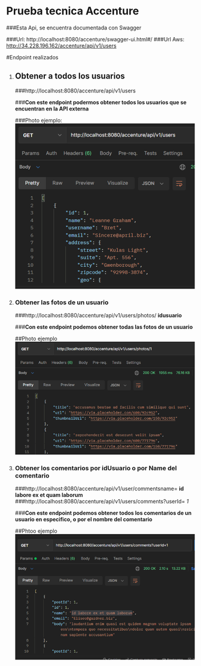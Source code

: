 # Prueba tecnica Accenture

###Esta Api, se encuentra documentada con Swagger 

###Url: http://localhost:8080/accenture/swagger-ui.html#/
###Url Aws: http://34.228.196.162/accenture/api/v1/users

#Endpoint realizados

1. ## Obtener a todos los usuarios
    
    ###http://localhost:8080/accenture/api/v1/users

    ###**Con este endpoint podermos obtener todos los usuarios que se encuentran en la API externa**

    ###Photo ejemplo: 
    ![img_2.png](img_2.png)

2. ### Obtener las fotos de un usuario

   ###http://localhost:8080/accenture/api/v1/users/photos/ **idusuario**

    ###**Con este endpoint podemos obtener todas las fotos de un usuario**

    ##Photo ejemplo
   ![img.png](img.png)
    

3. ### Obtener los comentarios por idUsuario o por Name del comentario

    ###http://localhost:8080/accenture/api/v1/user/commentsname= **id labore ex et quam laborum**
    ###http://localhost:8080/accenture/api/v1/users/comments?userId= *1*

    ###**Con este endpoint podemos obtener todos los comentarios de un usuario en especifico, o por el nombre del comentario**
    
    ##Phtoo ejemplo
    ![img_3.png](img_3.png)
    
   
